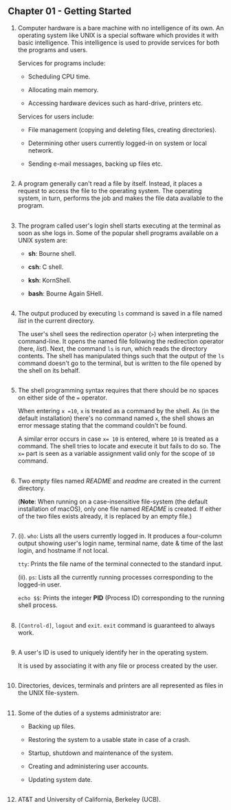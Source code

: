 ## Chapter 01 - Getting Started

01.	Computer hardware is a bare machine with no intelligence of its own. An operating system like UNIX is a special software which provides it with basic intelligence. This intelligence is used to provide services for both the programs and users.

	Services for programs include:

	-	Scheduling CPU time.

	-	Allocating main memory.

	-	Accessing hardware devices such as hard-drive, printers etc.

	Services for users include:

	-	File management (copying and deleting files, creating directories).

	-	Determining other users currently logged-in on system or local network.

	-	Sending e-mail messages, backing up files etc.

##

02.	A program generally can't read a file by itself. Instead, it places a request to access the file to the operating system. The operating system, in turn, performs the job and makes the file data available to the program.

##

03.	The program called user's login shell starts executing at the terminal as soon as she logs in. Some of the popular shell programs available on a UNIX system are:

	-	**sh**: Bourne shell.
	
	-	**csh**: C shell.
	
	-	**ksh**: KornShell.
	
	-	**bash**: Bourne Again SHell.

##

04.	The output produced by executing `ls` command is saved in a file named _list_ in the current directory.

	The user's shell sees the redirection operator (`>`) when interpreting the command-line. It opens the named file following the redirection operator (here, _list_). Next, the command `ls` is run, which reads the directory contents. The shell has manipulated things such that the output of the `ls` command doesn't go to the terminal, but is written to the file opened by the shell on its behalf.

##

05.	The shell programming syntax requires that there should be no spaces on either side of the `=` operator.

	When entering `x =10`, `x` is treated as a command by the shell. As (in the default installation) there's no command named `x`, the shell shows an error message stating that the command couldn't be found.

	A similar error occurs in case `x= 10` is entered, where `10` is treated as a command. The shell tries to locate and execute it but fails to do so. The `x=` part is seen as a variable assignment valid only for the scope of `10` command.

##

06.	Two empty files named _README_ and _readme_ are created in the current directory.

	(**Note**: When running on a case-insensitive file-system (the default installation of macOS), only one file named _README_ is created. If either of the two files exists already, it is replaced by an empty file.)

##

07.	(i). `who`: Lists all the users currently logged in. It produces a four-column output showing user's login name, terminal name, date & time of the last login, and hostname if not local.

	`tty`: Prints the file name of the terminal connected to the standard input.

	(ii). `ps`: Lists all the currently running processes corresponding to the logged-in user.

	`echo $$`: Prints the integer **PID** (Process ID) corresponding to the running shell process.

##

08.	`[Control-d]`, `logout` and `exit`. `exit` command is guaranteed to always work.

##

09.	A user's ID is used to uniquely identify her in the operating system.

	It is used by associating it with any file or process created by the user.

##

10.	Directories, devices, terminals and printers are all represented as files in the UNIX file-system.

##

11.	Some of the duties of a systems administrator are:

	-	Backing up files.

	-	Restoring the system to a usable state in case of a crash.

	-	Startup, shutdown and maintenance of the system.

	-	Creating and administering user accounts.

	-	Updating system date.

##

12.	AT&T and University of California, Berkeley (UCB).

##
